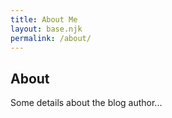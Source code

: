 ```yaml
---
title: About Me
layout: base.njk
permalink: /about/ 
---
```


## About 

Some details about the blog author...